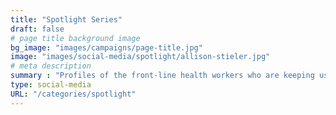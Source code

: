 ```yaml
---
title: "Spotlight Series"
draft: false
# page title background image
bg_image: "images/campaigns/page-title.jpg"
image: "images/social-media/spotlight/allison-stieler.jpg"
# meta description
summary : "Profiles of the front-line health workers who are keeping us safe."
type: social-media
URL: "/categories/spotlight"
---
```

